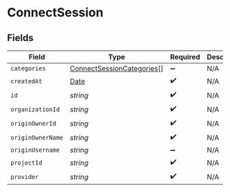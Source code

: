 # ConnectSession


## Fields

| Field                                                                                         | Type                                                                                          | Required                                                                                      | Description                                                                                   | Example                                                                                       |
| --------------------------------------------------------------------------------------------- | --------------------------------------------------------------------------------------------- | --------------------------------------------------------------------------------------------- | --------------------------------------------------------------------------------------------- | --------------------------------------------------------------------------------------------- |
| `categories`                                                                                  | [ConnectSessionCategories](../../models/shared/connectsessioncategories.md)[]                 | :heavy_minus_sign:                                                                            | N/A                                                                                           | ats,hris,hrisLegacy,crm,marketing,stackOne                                                    |
| `createdAt`                                                                                   | [Date](https://developer.mozilla.org/en-US/docs/Web/JavaScript/Reference/Global_Objects/Date) | :heavy_check_mark:                                                                            | N/A                                                                                           |                                                                                               |
| `id`                                                                                          | *string*                                                                                      | :heavy_check_mark:                                                                            | N/A                                                                                           |                                                                                               |
| `organizationId`                                                                              | *string*                                                                                      | :heavy_check_mark:                                                                            | N/A                                                                                           |                                                                                               |
| `originOwnerId`                                                                               | *string*                                                                                      | :heavy_check_mark:                                                                            | N/A                                                                                           |                                                                                               |
| `originOwnerName`                                                                             | *string*                                                                                      | :heavy_check_mark:                                                                            | N/A                                                                                           |                                                                                               |
| `originUsername`                                                                              | *string*                                                                                      | :heavy_minus_sign:                                                                            | N/A                                                                                           |                                                                                               |
| `projectId`                                                                                   | *string*                                                                                      | :heavy_check_mark:                                                                            | N/A                                                                                           |                                                                                               |
| `provider`                                                                                    | *string*                                                                                      | :heavy_check_mark:                                                                            | N/A                                                                                           |                                                                                               |